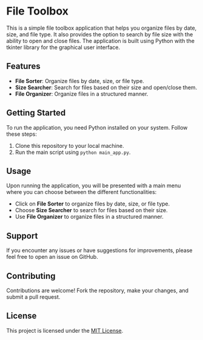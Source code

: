 # File Toolbox

This is a simple file toolbox application that helps you organize files by date, size, and file type. It also provides the option to search by file size with the ability to open and close files. The application is built using Python with the tkinter library for the graphical user interface.

## Features

- **File Sorter**: Organize files by date, size, or file type.
- **Size Searcher**: Search for files based on their size and open/close them.
- **File Organizer**: Organize files in a structured manner.

## Getting Started

To run the application, you need Python installed on your system. Follow these steps:

1. Clone this repository to your local machine.
2. Run the main script using `python main_app.py`.

## Usage

Upon running the application, you will be presented with a main menu where you can choose between the different functionalities:

- Click on **File Sorter** to organize files by date, size, or file type.
- Choose **Size Searcher** to search for files based on their size.
- Use **File Organizer** to organize files in a structured manner.

## Support

If you encounter any issues or have suggestions for improvements, please feel free to open an issue on GitHub.

## Contributing

Contributions are welcome! Fork the repository, make your changes, and submit a pull request.

## License

This project is licensed under the [MIT License](LICENSE).
